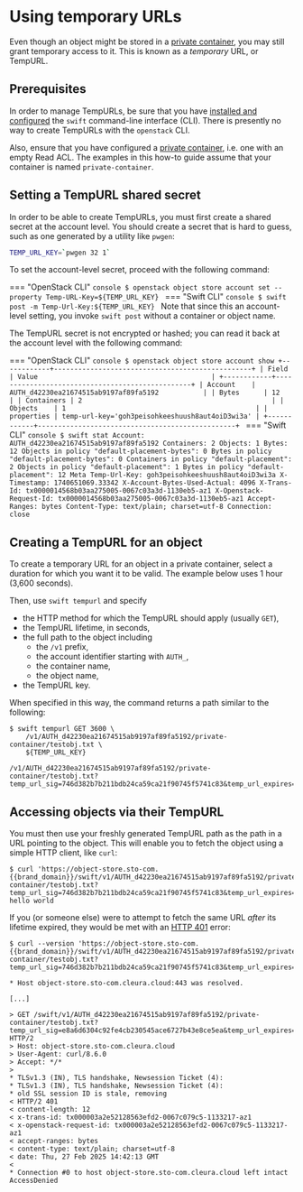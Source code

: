 # Using temporary URLs

Even though an object might be stored in a [private container](private-container.md), you may still grant temporary access to it.
This is known as a *temporary* URL, or TempURL.

## Prerequisites

In order to manage TempURLs, be sure that you have [installed and configured](index.md) the `swift` command-line interface (CLI).
There is presently no way to create TempURLs with the `openstack` CLI.

Also, ensure that you have configured a [private container](private-container.md), i.e. one with an empty Read ACL.
The examples in this how-to guide assume that your container is named `private-container`.

## Setting a TempURL shared secret

In order to be able to create TempURLs, you must first create a shared secret at the account level.
You should create a secret that is hard to guess, such as one generated by a utility like `pwgen`:

```bash
TEMP_URL_KEY=`pwgen 32 1`
```

To set the account-level secret, proceed with the following command:

=== "OpenStack CLI"
    ```console
    $ openstack object store account set --property Temp-URL-Key=${TEMP_URL_KEY}
    ```
=== "Swift CLI"
    ```console
    $ swift post -m Temp-Url-Key:${TEMP_URL_KEY}
    ```
    Note that since this an account-level setting, you invoke `swift post` without a container or object name.

The TempURL secret is not encrypted or hashed; you can read it back at the account level with the following command:

=== "OpenStack CLI"
    ```console
    $ openstack object store account show
    +------------+-------------------------------------------------+
    | Field      | Value                                           |
    +------------+-------------------------------------------------+
    | Account    | AUTH_d42230ea21674515ab9197af89fa5192           |
    | Bytes      | 12                                              |
    | Containers | 2                                               |
    | Objects    | 1                                               |
    | properties | temp-url-key='goh3peisohkeeshuush8aut4oiD3wi3a' |
    +------------+-------------------------------------------------+
    ```
=== "Swift CLI"
    ```console
    $ swift stat
                                        Account: AUTH_d42230ea21674515ab9197af89fa5192
                                     Containers: 2
                                        Objects: 1
                                          Bytes: 12
    Objects in policy "default-placement-bytes": 0
      Bytes in policy "default-placement-bytes": 0
       Containers in policy "default-placement": 2
          Objects in policy "default-placement": 1
            Bytes in policy "default-placement": 12
                              Meta Temp-Url-Key: goh3peisohkeeshuush8aut4oiD3wi3a
                                    X-Timestamp: 1740651069.33342
                    X-Account-Bytes-Used-Actual: 4096
                                     X-Trans-Id: tx0000014568b03aa275005-0067c03a3d-1130eb5-az1
                         X-Openstack-Request-Id: tx0000014568b03aa275005-0067c03a3d-1130eb5-az1
                                  Accept-Ranges: bytes
                                   Content-Type: text/plain; charset=utf-8
                                     Connection: close
    ```

## Creating a TempURL for an object

To create a temporary URL for an object in a private container, select a duration for which you want it to be valid.
The example below uses 1 hour (3,600 seconds).

Then, use `swift tempurl` and specify

* the HTTP method for which the TempURL should apply (usually `GET`),
* the TempURL lifetime, in seconds,
* the full path to the object including
  * the `/v1` prefix,
  * the account identifier starting with `AUTH_`,
  * the container name,
  * the object name,
* the TempURL key.

When specified in this way, the command returns a path similar to the following:

```console
$ swift tempurl GET 3600 \
    /v1/AUTH_d42230ea21674515ab9197af89fa5192/private-container/testobj.txt \
    ${TEMP_URL_KEY}

/v1/AUTH_d42230ea21674515ab9197af89fa5192/private-container/testobj.txt?temp_url_sig=746d382b7b211bdb24ca59ca21f90745f5741c83&temp_url_expires=1670250048
```

## Accessing objects via their TempURL

You must then use your freshly generated TempURL path as the path in a URL pointing to the object.
This will enable you to fetch the object using a simple HTTP client, like `curl`:

```console
$ curl 'https://object-store.sto-com.{{brand_domain}}/swift/v1/AUTH_d42230ea21674515ab9197af89fa5192/private-container/testobj.txt?temp_url_sig=746d382b7b211bdb24ca59ca21f90745f5741c83&temp_url_expires=1670250048'
hello world
```

If you (or someone else) were to attempt to fetch the same URL *after* its lifetime expired, they would be met with an [HTTP 401](https://http.cat/401) error:

```console
$ curl --version 'https://object-store.sto-com.{{brand_domain}}/swift/v1/AUTH_d42230ea21674515ab9197af89fa5192/private-container/testobj.txt?temp_url_sig=746d382b7b211bdb24ca59ca21f90745f5741c83&temp_url_expires=1670250048'

* Host object-store.sto-com.cleura.cloud:443 was resolved.

[...]

> GET /swift/v1/AUTH_d42230ea21674515ab9197af89fa5192/private-container/testobj.txt?temp_url_sig=e8a6d6304c92fe4cb230545ace6727b43e8ce5ea&temp_url_expires=1740655536 HTTP/2
> Host: object-store.sto-com.cleura.cloud
> User-Agent: curl/8.6.0
> Accept: */*
> 
* TLSv1.3 (IN), TLS handshake, Newsession Ticket (4):
* TLSv1.3 (IN), TLS handshake, Newsession Ticket (4):
* old SSL session ID is stale, removing
< HTTP/2 401 
< content-length: 12
< x-trans-id: tx000003a2e52128563efd2-0067c079c5-1133217-az1
< x-openstack-request-id: tx000003a2e52128563efd2-0067c079c5-1133217-az1
< accept-ranges: bytes
< content-type: text/plain; charset=utf-8
< date: Thu, 27 Feb 2025 14:42:13 GMT
< 
* Connection #0 to host object-store.sto-com.cleura.cloud left intact
AccessDenied
```
